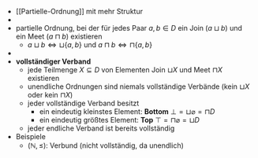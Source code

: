- [[Partielle-Ordnung]] mit mehr Struktur
-
- partielle Ordnung, bei der für jedes Paar $a,b\in D$ ein Join ($a\sqcup b$) und ein Meet ($a\sqcap b$) existieren
	- $a\sqcup b\Leftrightarrow\sqcup\lbrace a,b\rbrace$ und $a\sqcap b\Leftrightarrow\sqcap\lbrace a,b\rbrace$
-
- **vollständiger Verband**
	- jede Teilmenge $X\subseteq D$ von Elementen Join $\sqcup X$ und Meet $\sqcap X$ existieren
	- unendliche Ordnungen sind niemals vollständige Verbände (kein $\sqcup X$ oder kein $\sqcap X$)
	- jeder vollständige Verband besitzt
		- ein eindeutig kleinstes Element: **Bottom** $\bot=\sqcup\varnothing=\sqcap D$
		- ein eindeutig größtes Element: **Top** $\top=\sqcap\varnothing=\sqcup D$
	- jeder endliche Verband ist bereits vollständig
- Beispiele
	- $(\mathbb{N},\leq)$: Verbund (nicht vollständig, da unendlich)